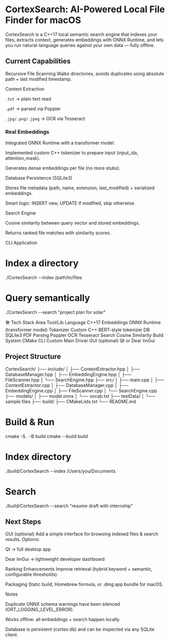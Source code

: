 # CortexSearch: AI-Powered Local File Finder for macOS

CortexSearch is a C++17 local semantic search engine that indexes your files, extracts context, generates embeddings with ONNX Runtime, and lets you run natural-language queries against your own data — fully offline.

## Current Capabilities

Recursive File Scanning
Walks directories, avoids duplicates using absolute path + last modified timestamp.

Context Extraction

`.txt` → plain text read

`.pdf` → parsed via Poppler

`.jpg/.png/.jpeg` → OCR via Tesseract

### Real Embeddings

Integrated ONNX Runtime with a transformer model.

Implemented custom C++ tokenizer to prepare input (input_ids, attention_mask).

Generates dense embeddings per file (no more stubs).

Database Persistence (SQLite3)

Stores file metadata (path, name, extension, last_modified) + serialized embeddings.

Smart logic: INSERT new, UPDATE if modified, skip otherwise.

Search Engine

Cosine similarity between query vector and stored embeddings.

Returns ranked file matches with similarity scores.

CLI Application

# Index a directory
./CortexSearch --index /path/to/files

# Query semantically
./CortexSearch --search "project plan for solar"

🛠️ Tech Stack
Area	Tool/Lib
Language	C++17
Embeddings	ONNX Runtime (transformer model)
Tokenizer	Custom C++ BERT-style tokenizer
DB	SQLite3
PDF Parsing	Poppler
OCR	Tesseract
Search	Cosine Similarity
Build System	CMake
CLI	Custom Main Driver
GUI (optional)	Qt or Dear ImGui
## Project Structure
CortexSearch/
├── include/
│   ├── ContextExtractor.hpp
│   ├── DatabaseManager.hpp
│   ├── EmbeddingEngine.hpp
│   ├── FileScanner.hpp
│   └── SearchEngine.hpp
├── src/
│   ├── main.cpp
│   ├── ContextExtractor.cpp
│   ├── DatabaseManager.cpp
│   ├── EmbeddingEngine.cpp
│   ├── FileScanner.cpp
│   └── SearchEngine.cpp
├── models/
│   ├── model.onnx
│   └── vocab.txt
├── testData/
│   └── sample files
├── build/
├── CMakeLists.txt
└── README.md


# Build & Run
cmake -S . -B build
cmake --build build

# Index directory
./build/CortexSearch --index /Users/you/Documents

# Search
./build/CortexSearch --search "resume draft with internship"

## Next Steps

GUI (optional)
Add a simple interface for browsing indexed files & search results.
Options:

Qt → full desktop app

Dear ImGui → lightweight developer dashboard

Ranking Enhancements
Improve retrieval (hybrid keyword + semantic, configurable thresholds).

Packaging
Static build, Homebrew formula, or .dmg app bundle for macOS.

Notes

Duplicate ONNX schema warnings have been silenced (ORT_LOGGING_LEVEL_ERROR).

Works offline: all embeddings + search happen locally.

Database is persistent (cortex.db) and can be inspected via any SQLite client.

